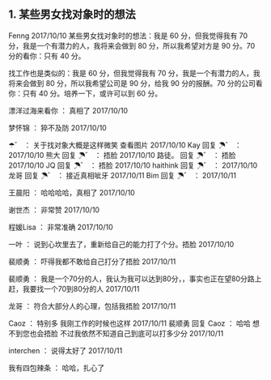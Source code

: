 ## 1. 某些男女找对象时的想法
Fenng
2017/10/10
某些男女找对象时的想法：我是 60 分，但我觉得我有 70 分，我是一个有潜力的人，我将来会做到 80 分，所以我希望对方是 90 分。70 分的看你：只有 40 分。

找工作也是类似的：我是 60 分，但我觉得我有 70 分，我是一个有潜力的人，我将来会做到 80 分，所以我希望公司是 90 分，给我 90 分的报酬。70 分的公司看你：只有 40 分。培养一下，或许可以到 60 分。

漂洋过海来看你 ：  真相了 2017/10/10

梦怀锦 ：  猝不及防 2017/10/10

☂゛ ：  关于找对象大概是这样微笑 查看图片
2017/10/10
Kay 回复 ☂゛ ： 2017/10/10
熊大 回复 ☂゛ ：  捂脸 2017/10/10
路徒。 回复 ☂゛ ：  捂脸 2017/10/10
JQ 回复 ☂゛ ：  捂脸 2017/10/10
haithink 回复 ☂゛ ： 2017/10/10
龙哥 回复 ☂゛ ：  接近真相呲牙 2017/10/11
Bim 回复 ☂゛ ： 2017/10/11

王晨阳 ：  哈哈哈哈，真相了 2017/10/10

谢世杰 ：  非常赞 2017/10/10

程媛Lisa ：  非常准确 2017/10/10

一叶 ：  说到心坎里去了，重新给自己的能力打了个分。捂脸 2017/10/10

裴顺勇 ：  吓得我都不敢给自己打分了捂脸 2017/10/11

裴顺勇 ：  我是一个70分的人，我认为我可以达到80分，，事实也正在望80分路上赶，我要找一个70到80分的人 2017/10/11

龙哥 ：  符合大部分人的心理，包括我捂脸 2017/10/11

Caoz ：  特别多 我刚工作的时候也这样 2017/10/11
裴顺勇 回复 Caoz ：  哈哈 想不到您也会捂脸 不过我依然不知道自己到底可以打多少分 2017/10/11

interchen ：  说得太好了 2017/10/11

我有四包辣条 ：  哈哈，扎心了

